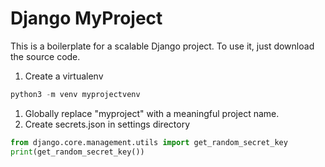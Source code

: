 # Django MyProject

This is a boilerplate for a scalable Django project. To use it, just download the source code.

1. Create a virtualenv
```python
python3 -m venv myprojectvenv
```

1. Globally replace "myproject" with a meaningful project name. 
1. Create secrets.json in settings directory
```python
from django.core.management.utils import get_random_secret_key
print(get_random_secret_key())
```
